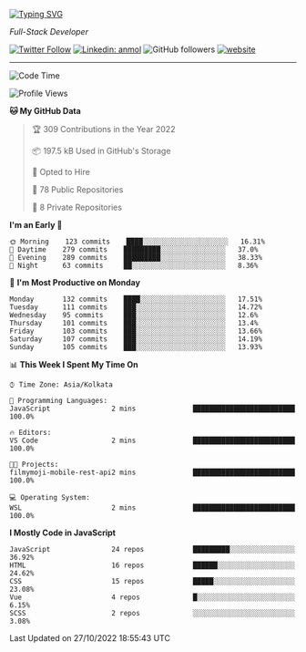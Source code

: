 [![Typing SVG](https://readme-typing-svg.herokuapp.com?lines=HI%2C+I'm+Tonal;I'm+a+Full+Stack+Developer)](https://git.io/typing-svg)

<p><em>Full-Stack Developer</em></p>

[![Twitter Follow](https://img.shields.io/twitter/follow/tonalmathew?style=flat)](https://twitter.com/intent/follow?screen_name=tonalmathew)
[![Linkedin: anmol](https://img.shields.io/badge/tonal-mathew?style=flat-square&logo=Linkedin&logoColor=white&link=https://www.linkedin.com/in/tonal-mathew/)](https://www.linkedin.com/in/tonal-mathew/)
![GitHub followers](https://img.shields.io/github/followers/tonalmathew?label=Follow&style=social)
[![website](https://img.shields.io/badge/Website-46a2f1.svg?&style=flat-square&logo=Google-Chrome&logoColor=white&link=http://tonalmathew.github.io/)](http://tonalmathew.github.io/)

---
<!--START_SECTION:waka-->
![Code Time](http://img.shields.io/badge/Code%20Time-783%20hrs%2048%20mins-blue)

![Profile Views](http://img.shields.io/badge/Profile%20Views-1-blue)

**🐱 My GitHub Data** 

> 🏆 309 Contributions in the Year 2022
 > 
> 📦 197.5 kB Used in GitHub's Storage 
 > 
> 💼 Opted to Hire
 > 
> 📜 78 Public Repositories 
 > 
> 🔑 8 Private Repositories  
 > 
**I'm an Early 🐤** 

```text
🌞 Morning    123 commits    ████░░░░░░░░░░░░░░░░░░░░░   16.31% 
🌆 Daytime    279 commits    █████████░░░░░░░░░░░░░░░░   37.0% 
🌃 Evening    289 commits    █████████░░░░░░░░░░░░░░░░   38.33% 
🌙 Night      63 commits     ██░░░░░░░░░░░░░░░░░░░░░░░   8.36%

```
📅 **I'm Most Productive on Monday** 

```text
Monday       132 commits    ████░░░░░░░░░░░░░░░░░░░░░   17.51% 
Tuesday      111 commits    ███░░░░░░░░░░░░░░░░░░░░░░   14.72% 
Wednesday    95 commits     ███░░░░░░░░░░░░░░░░░░░░░░   12.6% 
Thursday     101 commits    ███░░░░░░░░░░░░░░░░░░░░░░   13.4% 
Friday       103 commits    ███░░░░░░░░░░░░░░░░░░░░░░   13.66% 
Saturday     107 commits    ███░░░░░░░░░░░░░░░░░░░░░░   14.19% 
Sunday       105 commits    ███░░░░░░░░░░░░░░░░░░░░░░   13.93%

```


📊 **This Week I Spent My Time On** 

```text
⌚︎ Time Zone: Asia/Kolkata

💬 Programming Languages: 
JavaScript               2 mins              █████████████████████████   100.0%

🔥 Editors: 
VS Code                  2 mins              █████████████████████████   100.0%

🐱‍💻 Projects: 
filmymoji-mobile-rest-api2 mins              █████████████████████████   100.0%

💻 Operating System: 
WSL                      2 mins              █████████████████████████   100.0%

```

**I Mostly Code in JavaScript** 

```text
JavaScript               24 repos            █████████░░░░░░░░░░░░░░░░   36.92% 
HTML                     16 repos            ██████░░░░░░░░░░░░░░░░░░░   24.62% 
CSS                      15 repos            █████░░░░░░░░░░░░░░░░░░░░   23.08% 
Vue                      4 repos             █░░░░░░░░░░░░░░░░░░░░░░░░   6.15% 
SCSS                     2 repos             ░░░░░░░░░░░░░░░░░░░░░░░░░   3.08%

```



 Last Updated on 27/10/2022 18:55:43 UTC
<!--END_SECTION:waka-->
